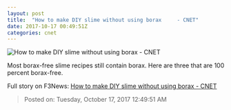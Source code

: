 ```yaml
---
layout: post
title:  "How to make DIY slime without using borax     - CNET"
date: 2017-10-17 00:49:51Z
categories: cnet
---
```


![How to make DIY slime without using borax     - CNET](https://cnet1.cbsistatic.com/img/3oQVa8F6NvfW7nrEwFsdAuiq0B0=/670x503/2017/05/17/8748c384-d9d2-4f00-b18f-5ecb4200f969/fluffy-slime.jpg)

Most borax-free slime recipes still contain borax. Here are three that are 100 percent borax-free.


Full story on F3News: [How to make DIY slime without using borax     - CNET](http://www.f3nws.com/n/QN2gdC)

> Posted on: Tuesday, October 17, 2017 12:49:51 AM
